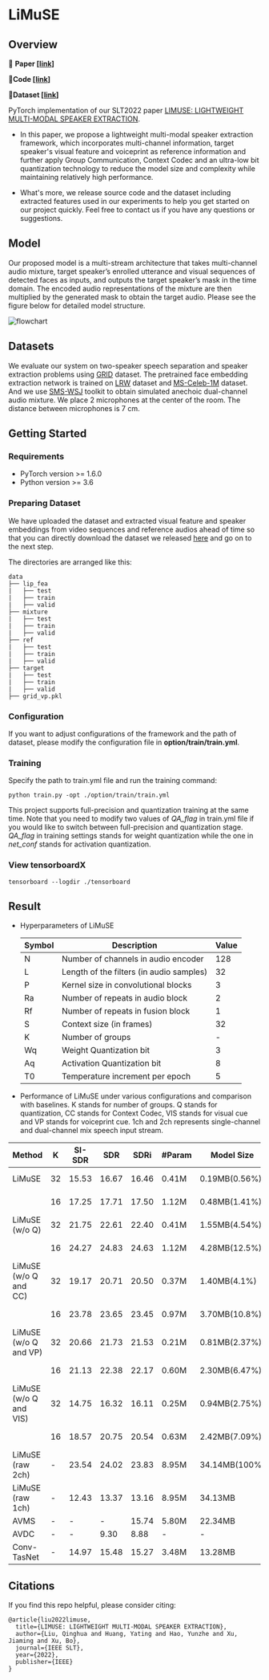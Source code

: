 # LiMuSE

## Overview

📰 **Paper [[link](https://arxiv.org/abs/2111.04063)]**

📄**Code [[link](https://github.com/aispeech-lab/LiMuSE)]**

📄**Dataset [[link](https://academictorrents.com/details/3cd18ff2d3eec881207dcc5ca5a2c3a2a3afe462)]**

PyTorch implementation of our SLT2022 paper [LIMUSE: LIGHTWEIGHT MULTI-MODAL SPEAKER EXTRACTION](https://arxiv.org/abs/2111.04063).

- In this paper, we propose a lightweight multi-modal speaker extraction framework, which incorporates multi-channel information, target speaker's visual feature and voiceprint as reference information and further apply Group Communication, Context Codec and an ultra-low bit quantization technology to reduce the model size and complexity while maintaining relatively high performance.


- What's more, we release source code and the dataset including extracted features used in our experiments to help you get started on our project quickly. Feel free to contact us if you have any questions or suggestions.


## Model

Our proposed model is a multi-stream architecture that takes multi-channel audio mixture, target speaker’s enrolled utterance and visual sequences of detected faces as inputs, and outputs the target speaker’s mask in the time domain. The encoded audio representations of the mixture are then multiplied by the generated mask to obtain the target audio. Please see the figure below for detailed model structure.

![flowchart](https://github.com/aispeech-lab/LiMuSE/blob/main/images/flowchart.png)

## Datasets

We evaluate our system on two-speaker speech separation and speaker extraction problems using [GRID](https://pubmed.ncbi.nlm.nih.gov/17139705/) dataset. The pretrained face embedding extraction network is trained on [LRW](https://ieeexplore.ieee.org/document/8099850) dataset and [MS-Celeb-1M](https://www.researchgate.net/publication/305683616_MS-Celeb-1M_A_Dataset_and_Benchmark_for_Large-Scale_Face_Recognition) dataset. And we use [SMS-WSJ](https://arxiv.org/abs/1910.13934) toolkit to obtain simulated anechoic dual-channel audio mixture. We place 2 microphones at the center of the room. The distance between microphones is 7 cm.

## Getting Started

### Requirements

- PyTorch version >= 1.6.0
- Python version >= 3.6

### Preparing Dataset

We have uploaded the dataset and extracted visual feature and speaker embeddings from video sequences and reference audios ahead of time so that you can directly download the dataset we released [here](https://academictorrents.com/details/3cd18ff2d3eec881207dcc5ca5a2c3a2a3afe462) and go on to the next step.

The directories are arranged like this:

```
data
├── lip_fea
|	├── test
|	├── train
|	├── valid
├── mixture
|	├── test
|	├── train
|	├── valid
├── ref
|	├── test
|	├── train
|	├── valid
├── target
|	├── test
|	├── train
|	├── valid
├── grid_vp.pkl
```

### Configuration

If you want to adjust configurations of the framework and the path of dataset, please modify the configuration file in **option/train/train.yml**.

### Training

Specify the path to train.yml file and run the training command:

```
python train.py -opt ./option/train/train.yml
```

This project supports full-precision and quantization training at the same time. Note that you need to modify two values of *QA_flag* in train.yml file if you would like to switch between full-precision and quantization stage.  *QA_flag* in training settings stands for weight quantization while the one in *net_conf* stands for activation quantization. 

### View tensorboardX

```
tensorboard --logdir ./tensorboard
```

## Result

- Hyperparameters of LiMuSE

  | Symbol | Description                                     | Value |
  | ------ | ----------------------------------------------- | ----- |
  | N      | Number of channels in audio encoder             | 128   |
  | L      | Length of the filters (in audio samples)        | 32    |
  | P      | Kernel size in convolutional blocks             | 3     |
  | Ra   | Number of repeats in audio block                | 2     |
  | Rf   | Number of repeats in fusion block               | 1     |
  | S      |  Context size (in frames)                       | 32    |
  | K      |  Number of groups                               | -     |
  | Wq   |  Weight Quantization bit                        | 3     |
  | Aq   |  Activation Quantization bit                    | 8     |
  | T0   |  Temperature increment per epoch                | 5     |

- Performance of LiMuSE under various configurations and comparison with baselines. K stands for number of groups. Q stands for quantization, CC stands for Context Codec, VIS stands for visual cue and VP stands for voiceprint cue. 1ch and 2ch represents single-channel and dual-channel mix speech input stream.

| Method                 | K  | SI-SDR | SDR   | SDRi  | #Param | Model Size    | MACs           |
| ---------------------- | -- | ------ | ----- | ----- | ------ | ------------- | -------------- |
| LiMuSE                 | 32 | 15.53  | 16.67 | 16.46 | 0.41M  | 0.19MB(0.56%) | 3.98G  (7.46%) |
|                        | 16 | 17.25  | 17.71 | 17.50 | 1.12M  | 0.48MB(1.41%) | 7.52G  (14.1%) |
| LiMuSE (w/o Q)         | 32 | 21.75  | 22.61 | 22.40 | 0.41M  | 1.55MB(4.54%) | 3.98G  (7.46%) |
|                        | 16 | 24.27  | 24.83 | 24.63 | 1.12M  | 4.28MB(12.5%) | 7.52G  (14.1%) |
| LiMuSE (w/o Q and CC)  | 32 | 19.17  | 20.71 | 20.50 | 0.37M  | 1.40MB(4.1%)  | 5.94G (11.1%)  |
|                        | 16 | 23.78  | 23.65 | 23.45 | 0.97M  | 3.70MB(10.8%) | 11.77G (22.1%) |
| LiMuSE (w/o Q and VP)  | 32 | 20.66  | 21.73 | 21.53 | 0.21M  | 0.81MB(2.37%) | 2.25G (4.22%)  |
|                        | 16 | 21.13  | 22.38 | 22.17 | 0.60M  | 2.30MB(6.47%) | 4.03G (7.56%)  |
| LiMuSE (w/o Q and VIS) | 32 | 14.75  | 16.32 | 16.11 | 0.25M  | 0.94MB(2.75%) | 2.25G (4.22%)  |
|                        | 16 | 18.57  | 20.75 | 20.54 | 0.63M  | 2.42MB(7.09%) | 4.03G (7.56%)  |
| LiMuSE (raw 2ch)       | -  | 23.54  | 24.02 | 23.83 | 8.95M  | 34.14MB(100%) | 53.34G (100%)  |
| LiMuSE (raw 1ch)       | -  | 12.43  | 13.37 | 13.16 | 8.95M  | 34.13MB       | 53.33G         |
| AVMS                   | -  | -      | -     | 15.74 | 5.80M  | 22.34MB       | 60.66G         |
| AVDC                   | -  | -      | 9.30  | 8.88  | -      | -             | -              |
| Conv-TasNet            | -  | 14.97  | 15.48 | 15.27 | 3.48M  | 13.28MB       | 21.44G         |

## Citations

If you find this repo helpful, please consider citing:

```
@article{liu2022limuse,
  title={LIMUSE: LIGHTWEIGHT MULTI-MODAL SPEAKER EXTRACTION},
  author={Liu, Qinghua and Huang, Yating and Hao, Yunzhe and Xu, Jiaming and Xu, Bo},
  journal={IEEE SLT},
  year={2022},
  publisher={IEEE}
}
```
